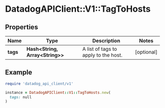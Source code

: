 # DatadogAPIClient::V1::TagToHosts

## Properties

| Name | Type | Description | Notes |
| ---- | ---- | ----------- | ----- |
| **tags** | **Hash&lt;String, Array&lt;String&gt;&gt;** | A list of tags to apply to the host. | [optional] |

## Example

```ruby
require 'datadog_api_client/v1'

instance = DatadogAPIClient::V1::TagToHosts.new(
  tags: null
)
```


